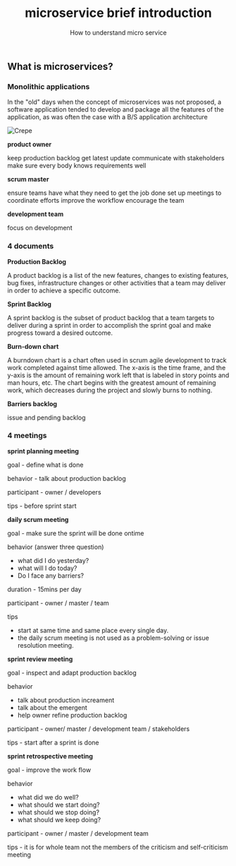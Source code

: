﻿---
layout: post
title: microservice brief introduction
subtitle: How to understand micro service
tags: [technology]
comments: true
---


## What is microservices?



### Monolithic applications

In the "old" days when the concept of microservices was not proposed, 
a software application tended to develop and package all the features of the application, 
as was often the case with a B/S application architecture

![Crepe](/img/microservice/picture1.png)


**product owner**

keep production backlog get latest update
communicate with stakeholders
make sure every body knows requirements well

**scrum master**

ensure teams have what they need to get the job done
set up meetings to coordinate efforts
improve the workflow
encourage the team

**development team**
        
focus on development


### 4 documents

**Production Backlog**

A product backlog is a list of the new features, changes to existing features, bug fixes, infrastructure changes or other activities that a team may deliver in order to achieve a specific outcome.

**Sprint Backlog**

A sprint backlog is the subset of product backlog that a team targets to deliver during a sprint in order to accomplish the sprint goal and make progress toward a desired outcome.

**Burn-down chart**

A burndown chart is a chart often used in scrum agile development to track work completed against time allowed. The x-axis is the time frame, and the y-axis is the amount of remaining work left that is labeled in story points and man hours, etc. The chart begins with the greatest amount of remaining work, which decreases during the project and slowly burns to nothing.
  
**Barriers backlog**

issue and pending backlog


### 4 meetings

**sprint planning meeting**

goal - define what is done

behavior - talk about production backlog

participant - owner / developers

tips - before sprint start


**daily scrum meeting**

goal - make sure the sprint will be done ontime

behavior (answer three question)
  - what did I do yesterday?    
  - what will I do today? 
  - Do I face any barriers?

duration - 15mins per day

participant - owner / master / team

tips 
  - start at same time and same place every single day.
  - the daily scrum meeting is not used as a problem-solving or issue resolution meeting.  


**sprint review meeting**

goal - inspect and adapt production backlog

behavior 
  - talk about production increament
  - talk about the emergent
  - help owner refine production backlog

participant - owner/ master / development team / stakeholders

tips - start after a sprint is done  


**sprint retrospective meeting**

goal - improve the work flow

behavior  
  - what did we do well?    
  - what should we start doing?
  - what should we stop doing?  
  - what should we keep doing?

participant - owner / master / development team

tips - it is for whole team not the members of the criticism and self-criticism meeting

